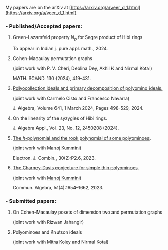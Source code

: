 My papers are on the arXiv at [https://arxiv.org/a/veer_d_1.html](https://arxiv.org/a/veer_d_1.html)

### - Published/Accepted papers:

1. Green-Lazarsfeld property $N_p$ for Segre product of Hibi rings

    To appear in Indian j. pure appl. math., 2024.

1. Cohen-Macaulay permutation graphs

    (joint work with P. V. Cheri, Deblina Dey, Akhil K and Nirmal Kotal)

    MATH. SCAND. 130 (2024), 419–431.

1. [Polyocollection ideals and primary decomposition of polyomino ideals.](https://www.sciencedirect.com/science/article/pii/S0021869323005884)

    (joint work with Carmelo Cisto and Francesco Navarra)

     J. Algebra, Volume 641, 1 March 2024, Pages 498-529, 2024.

1. On the linearity of the syzygies of Hibi rings.


    J. Algebra Appl., Vol. 23, No. 12, 2450208 (2024).

1. [The $h$-polynomial and the rook polynomial of some polyominoes](https://www.combinatorics.org/ojs/index.php/eljc/article/view/v30i2p36).

    (joint work with [Manoj Kummini](https://www.cmi.ac.in/people/fac-profile.php?id=mkummini))

    Electron. J. Combin., 30(2):P2.6, 2023.

1. [The Charney-Davis conjecture for simple thin polyominoes](https://www.tandfonline.com/doi/full/10.1080/00927872.2022.2140347).

    (joint work with [Manoj Kummini](https://www.cmi.ac.in/people/fac-profile.php?id=mkummini))

    Commun. Algebra, 51(4):1654–1662, 2023.

### - Submitted papers:


1. On Cohen-Macaulay posets of dimension two and permutation graphs


    (joint work with Rizwan Jahangir)



1. Polyominoes and Knutson ideals

    (joint work with Mitra Koley and Nirmal Kotal)
